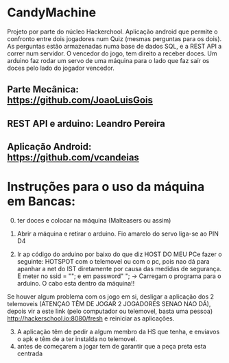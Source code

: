 # CandyMachine
Projeto por parte do núcleo Hackerchool.
Aplicação android que permite o confronto entre dois jogadores num Quiz (mesmas perguntas para os dois). As perguntas estão armazenadas numa base de dados SQL, e a REST API a correr num servidor. O vencedor do jogo, tem direito a receber doces. Um arduino faz rodar um servo de uma máquina para o lado que faz saír os doces pelo lado do jogador vencedor.

## Parte Mecânica: https://github.com/JoaoLuisGois
## REST API e arduino: Leandro Pereira
## Aplicação Android: https://github.com/vcandeias

# Instruções para o uso da máquina em Bancas:
0) ter doces e colocar na máquina (Malteasers ou assim)

1) Abrir a máquina e retirar o arduino. Fio amarelo do servo liga-se ao PIN D4

2) Ir ap código do arduino por baixo do que diz HOST DO MEU PCe fazer o seguinte:
HOTSPOT com o telemovel ou com o pc, pois nao dá para apanhar a net do IST diretamente por causa das medidas de segurança. E meter no ssid = "<identificador da internet hotspot>"; e em password" <password>";
  -> Carregam o programa para o arduino. O cabo esta dentro da máquina!!
  
 Se houver algum problema com os jogo em si, desligar a aplicação dos 2 telemoveis (ATENÇAO TÊM DE JOGAR 2 JOGADORES SENAO NAO DÁ), depois vir a este link (pelo computador ou telemovel, basta uma pessoa) http://hackerschool.io:8080/fresh e reiniciar as aplicações.
 
 3) A aplicação têm de pedir a algum membro da HS que tenha, e enviavos o apk e têm de a ter instalda no telemovel.
4) antes de começarem a jogar tem de garantir que a peça preta esta centrada
